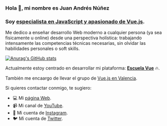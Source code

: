 ### Hola 👋, mi nombre es Juan Andrés Núñez
### Soy [especialista en JavaScript y apasionado de Vue.js](https://wmedia.es/acerca-de-juan-andres-nunez-juanwmedia/). 

Me dedico a enseñar desarrollo Web moderno a cualquier persona (ya sea físicamente u online) desde una perspectiva holística: trabajando intensamente las competencias técnicas necesarias, sin olvidar las habilidades personales o soft skills.

[![Anurag's GitHub stats](https://github-readme-stats.vercel.app/api?username=juanwmedia&show_icons=true&theme=radical)](https://github.com/anuraghazra/github-readme-stats)

Actualmente estoy centrado en desarrollar mi plataforma: [**Escuela Vue**](https://escuelavue.es/) 🔥.

También me encaargo de llevar el grupo de [Vue.js en Valencia](https://vuejsvalencia.com/).

Si quieres contactar conmigo, te sugiero:
- 💻 Mi [página Web](https://wmedia.es/).
- 📹 Mi canal de [YouTube](https://www.youtube.com/juanwmedia?sub_confirmation=1).
- 🌄 Mi cuenta de [Instagram](https://www.instagram.com/juanwmedia/).
- 🐦 Mi cuenta de [Twitter](https://twitter.com/juanwmedia).

<!--
**juanwmedia/juanwmedia** is a ✨ _special_ ✨ repository because its `README.md` (this file) appears on your GitHub profile.

Here are some ideas to get you started:

- 🔭 I’m currently working on ...
- 🌱 I’m currently learning ...
- 👯 I’m looking to collaborate on ...
- 🤔 I’m looking for help with ...
- 💬 Ask me about ...
- 📫 How to reach me: ...
- 😄 Pronouns: ...
- ⚡ Fun fact: ...
-->
